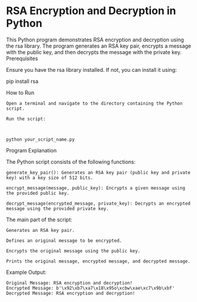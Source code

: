 # RSA Encryption and Decryption in Python

This Python program demonstrates RSA encryption and decryption using the rsa library. The program generates an RSA key pair, encrypts a message with the public key, and then decrypts the message with the private key.
Prerequisites

Ensure you have the rsa library installed. If not, you can install it using:



pip install rsa

How to Run

    Open a terminal and navigate to the directory containing the Python script.

    Run the script:

    

    python your_script_name.py

Program Explanation

The Python script consists of the following functions:

    generate_key_pair(): Generates an RSA key pair (public key and private key) with a key size of 512 bits.

    encrypt_message(message, public_key): Encrypts a given message using the provided public key.

    decrypt_message(encrypted_message, private_key): Decrypts an encrypted message using the provided private key.

The main part of the script:

    Generates an RSA key pair.

    Defines an original message to be encrypted.

    Encrypts the original message using the public key.

    Prints the original message, encrypted message, and decrypted message.

Example Output:

    Original Message: RSA encryption and decryption!
    Encrypted Message: b'\x92\xb7\xa7\x18\x95o\xcbw\xae\xc7\x9b\xbf'
    Decrypted Message: RSA encryption and decryption!
